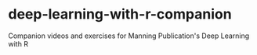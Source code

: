 # deep-learning-with-r-companion
Companion videos and exercises for Manning Publication's Deep Learning with R

